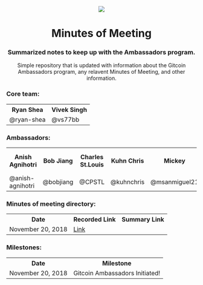 <p align="center"><img src="https://github.com/gitcoinco/gitcoinco/raw/master/img/helmet.png" /></p>
<h1 align="center" style="border-bottom: none;">Minutes of Meeting</h1>
<h3 align="center">Summarized notes to keep up with the Ambassadors program.</h3>
<p align="center">Simple repository that is updated with information about the Gitcoin Ambassadors program, any relavent Minutes of Meeting, and other information.</p>

<h3>Core team:</h3> 
<table align="center">
  <tr>
    <th>Ryan Shea</th>
    <th>Vivek Singh</th>
  </tr>
  <tr>
    <td>@ryan-shea</td>
    <td>@vs77bb</td>
  </tr>
</table>

<h3>Ambassadors:</h3> 
<table align="center">
  <tr>
    <th>Anish Agnihotri</th>
    <th>Bob Jiang</th>
    <th>Charles St.Louis</th>
    <th>Kuhn Chris</th>
    <th>Mickey</th>
    <th>Muhammad Usman</th>
    <th>Onuwa Nnachi Isaac</th>
    <th>Steven Hatzakis</th>
  </tr>
  <tr>
    <td>@anish-agnihotri</td>
    <td>@bobjiang</td>
    <td>@CPSTL</td>
    <td>@kuhnchris</td>
    <td>@msanmiguel21</td>
    <td></td>
    <td>@iamonuwa</td>
    <td>@hatgit</td>
  </tr>
</table>

<h3>Minutes of meeting directory:</h3>
<table>
  <tr>
    <th>Date</th>
    <th>Recorded Link</th>
    <th>Summary Link</th>
  </tr>
  <tr>
    <td>November 20, 2018</td>
    <td><a href="https://consensys.zoom.us/recording/share/snr_PFQaLP0esWy3I6FI2tZbVLz4iBmxCX2Dqszkl2iwIumekTziMw">Link</a></td>
    <td></td>
  </tr>
</table>
<h3>Milestones:</h3>
<table>
  <tr>
    <th>Date</th>
    <th>Milestone</th>
  </tr>
  <tr>
    <td>November 20, 2018</td>
    <td>Gitcoin Ambassadors Initiated!</td>
  </tr>
</table>

